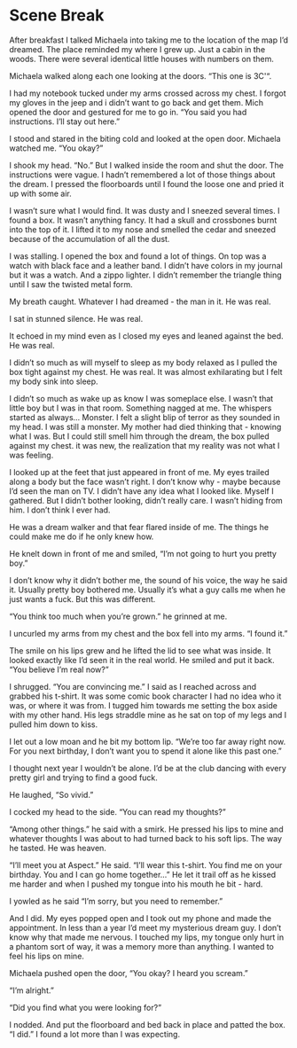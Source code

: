 #  Scene Break

After breakfast I talked Michaela into taking me to the location of the map I’d
dreamed. The place reminded my where I grew up. Just a cabin in the woods. There
were several identical little houses with numbers on them.

Michaela walked along each one looking at the doors. “This one is 3C'“.

I had my notebook tucked under my arms crossed across my chest. I forgot my
gloves in the jeep and i didn’t want to go back and get them. Mich opened the
door and gestured for me to go in. “You said you had instructions. I’ll stay out
here.”

I stood and stared in the biting cold and looked at the open door. Michaela
watched me. “You okay?”

I shook my head. “No.” But I walked inside the room and shut the door. The
instructions were vague. I hadn’t remembered a lot of those things about the
dream. I pressed the floorboards until I found the loose one and pried it up
with some air.

I wasn’t sure what I would find. It was dusty and I sneezed several times. I
found a box. It wasn’t anything fancy. It had a skull and crossbones burnt into
the top of it. I lifted it to my nose and smelled the cedar and sneezed because
of the accumulation of all the dust.

I was stalling. I opened the box and found a lot of things. On top was a watch
with black face and a leather band. I didn’t have colors in my journal but it
was a watch. And a zippo lighter. I didn’t remember the triangle thing until I
saw the twisted metal form.

My breath caught. Whatever I had dreamed - the man in it. He was real.

I sat in stunned silence. He was real.

It echoed in my mind even as I closed my eyes and leaned against the bed. He was
real.

I didn’t so much as will myself to sleep as my body relaxed as I pulled the box
tight against my chest. He was real. It was almost exhilarating but I felt my
body sink into sleep.

I didn’t so much as wake up as know I was someplace else. I wasn’t that little
boy but I was in that room. Something nagged at me. The whispers started as
always… Monster. I felt a slight blip of terror as they sounded in my head. I
was still a monster. My mother had died thinking that - knowing what I was. But
I could still smell him through the dream, the box pulled against my chest. it
was new, the realization that my reality was not what I was feeling.

I looked up at the feet that just appeared in front of me. My eyes trailed along
a body but the face wasn’t right. I don’t know why - maybe because I’d seen the
man on TV. I didn’t have any idea what I looked like. Myself I gathered. But I
didn’t bother looking, didn’t really care. I wasn’t hiding from him. I don’t
think I ever had.

He was a dream walker and that fear flared inside of me. The things he could
make me do if he only knew how.

He knelt down in front of me and smiled, “I’m not going to hurt you pretty boy.”

I don’t know why it didn’t bother me, the sound of his voice, the way he said
it. Usually pretty boy bothered me. Usually it’s what a guy calls me when he
just wants a fuck. But this was different.

“You think too much when you’re grown.” he grinned at me.

I uncurled my arms from my chest and the box fell into my arms. “I found it.”

The smile on his lips grew and he lifted the lid to see what was inside. It
looked exactly like I’d seen it in the real world. He smiled and put it back.
“You believe I’m real now?”

I shrugged. “You are convincing me.” I said as I reached across and grabbed his
t-shirt. It was some comic book character I had no idea who it was, or where it
was from. I tugged him towards me setting the box aside with my other hand. His
legs straddle mine as he sat on top of my legs and I pulled him down to kiss.

I let out a low moan and he bit my bottom lip. “We’re too far away right now.
For you next birthday, I don’t want you to spend it alone like this past one.”

I thought next year I wouldn’t be alone. I’d be at the club dancing with every
pretty girl and trying to find a good fuck.

He laughed, “So vivid.”

I cocked my head to the side. “You can read my thoughts?”

“Among other things.” he said with a smirk. He pressed his lips to mine and
whatever thoughts I was about to had turned back to his soft lips. The way he
tasted. He was heaven.

“I’ll meet you at Aspect.” He said. “I’ll wear this t-shirt. You find me on your
birthday. You and I can go home together…” He let it trail off as he kissed me
harder and when I pushed my tongue into his mouth he bit - hard.

I yowled as he said “I’m sorry, but you need to remember.”

And I did. My eyes popped open and I took out my phone and made the appointment.
In less than a year I’d meet my mysterious dream guy. I don’t know why that made
me nervous. I touched my lips, my tongue only hurt in a phantom sort of way, it
was a memory more than anything. I wanted to feel his lips on mine.

Michaela pushed open the door, “You okay? I heard you scream.”

“I’m alright.”

“Did you find what you were looking for?”

I nodded. And put the floorboard and bed back in place and patted the box. “I
did.” I found a lot more than I was expecting.


<!--stackedit_data:
eyJoaXN0b3J5IjpbLTkxODU1MTA1MF19
-->